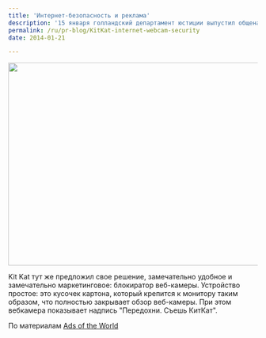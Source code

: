 ```yaml
---
title: 'Интернет-безопасность и реклама'
description: '15 января голландский департамент юстиции выпустил общенациональное предупреждение, советуя людям прикрывать свои веб-камеры когда они общаются в интернете, если вы не знаете точно, с кем разговариваете. В интернете люди часто ведут себя более легкомысленно, чем в реальном мире, однако разговор с незнакомцем по сети может обернуться не меньшими неприятностями, чем такой же'
permalink: /ru/pr-blog/KitKat-internet-webcam-security
date: 2014-01-21

---
```


<img src="{{ site.assets }}/upload/webcam_blocker_kit_kat_2400_0.jpg" alt="" class="post__img" width="580" height="410">

Kit Kat тут же предложил свое решение, замечательно удобное и замечательно маркетинговое: блокиратор веб-камеры. Устройство простое: это кусочек картона, который крепится к монитору таким образом, что полностью закрывает обзор веб-камеры. При этом вебкамера показывает надпись "Передохни. Съешь КитКат".

По материалам <a href="https://adsoftheworld.com/media/ambient/kit_kat_webcam_blocker?size=original">Ads of the World</a>

